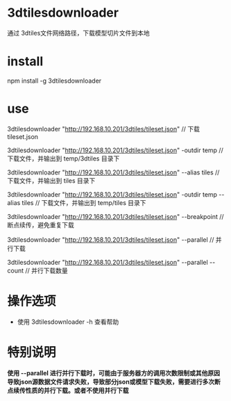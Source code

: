 # 3dtilesdownloader
通过 3dtiles文件网络路径，下载模型切片文件到本地

# install

  npm install -g 3dtilesdownloader
  
# use

  3dtilesdownloader "http://192.168.10.201/3dtiles/tileset.json" // 下载tileset.json
  
  3dtilesdownloader "http://192.168.10.201/3dtiles/tileset.json" -outdir temp // 下载文件，并输出到 temp/3dtiles 目录下
  
  3dtilesdownloader "http://192.168.10.201/3dtiles/tileset.json" --alias tiles // 下载文件，并输出到 tiles 目录下 
  
  3dtilesdownloader "http://192.168.10.201/3dtiles/tileset.json" -outdir temp --alias tiles // 下载文件，并输出到 temp/tiles 目录下 
  
  3dtilesdownloader "http://192.168.10.201/3dtiles/tileset.json" --breakpoint // 断点续传，避免重复下载
  
  3dtilesdownloader "http://192.168.10.201/3dtiles/tileset.json" --parallel // 并行下载
  
  3dtilesdownloader "http://192.168.10.201/3dtiles/tileset.json" --parallel --count // 并行下载数量

# 操作选项

- 使用 3dtilesdownloader -h 查看帮助

# 特别说明

**使用 --parallel 进行并行下载时，可能由于服务器方的调用次数限制或其他原因导致json源数据文件请求失败，导致部分json或模型下载失败，需要进行多次断点续传性质的并行下载。或者不使用并行下载**

